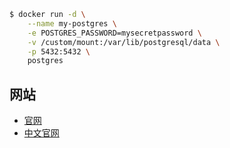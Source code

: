 

```bash
$ docker run -d \
    --name my-postgres \
    -e POSTGRES_PASSWORD=mysecretpassword \
    -v /custom/mount:/var/lib/postgresql/data \
    -p 5432:5432 \
    postgres
```

## 网站

- [官网](https://www.postgresql.org/)
- [中文官网](http://www.postgres.cn/index.php/v2/home)

